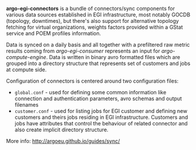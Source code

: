 **argo-egi-connectors** is a bundle of connectors/sync components for various data sources established in EGI infrastructure, most notably GOCDB (topology, downtimes), but there's also support for alternative topology fetching for virtual organizations, weights factors provided within a GStat service and POEM profiles information.

Data is synced on a daily basis and all together with a prefiltered raw metric results coming from _argo-egi-consumer_ represents an input for _argo-compute-engine_. Data is written in binary avro formatted files which are grouped into a directory structure that represents set of customers and jobs at compute side.

Configuration of connectors is centered around two configuration files:
- `global.conf` - used for defining some common information like connection and authentication parameters, avro schemas and output filenames
- `customer.conf` - used for listing jobs for EGI customer and defining new customers and theirs jobs residing in EGI infrastructure. Customers and jobs have attributes that control the behaviour of related connector and also create implicit directory structure. 

More info: http://argoeu.github.io/guides/sync/
